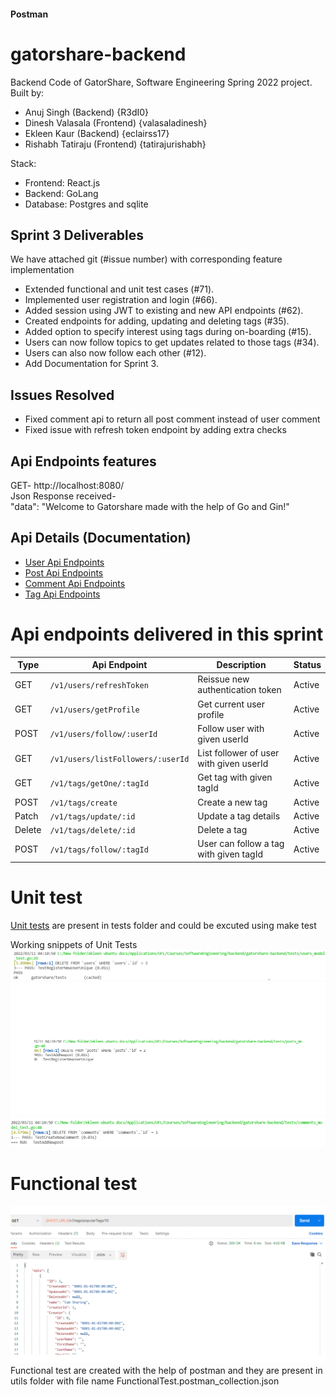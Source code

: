 #### Postman
# gatorshare-backend
Backend Code of GatorShare, Software Engineering Spring 2022 project.
Built by:
- Anuj Singh (Backend) {R3dI0}
- Dinesh Valasala (Frontend) {valasaladinesh}
- Ekleen Kaur (Backend) {eclairss17}
- Rishabh Tatiraju (Frontend) {tatirajurishabh}

Stack:
- Frontend: React.js
- Backend: GoLang
- Database: Postgres and sqlite

## Sprint 3 Deliverables
We have attached git (#issue number) with corresponding feature implementation

- Extended functional and unit test cases (#71).
- Implemented user registration and login (#66). 
- Added session using JWT to existing and new API endpoints (#62).
- Created endpoints for adding, updating and deleting tags (#35). 
- Added option to specify interest using tags during on-boarding (#15).
- Users can now follow topics to get updates related to those tags (#34).
- Users can also now follow each other (#12). 
- Add Documentation for Sprint 3.

## Issues Resolved
- Fixed comment api to return all post comment instead of user comment
- Fixed issue with refresh token endpoint by adding extra checks
## Api Endpoints features
GET- http://localhost:8080/ <br>
Json Response received- <br>
    "data": "Welcome to Gatorshare made with the help of Go and Gin!"

## Api Details (Documentation)
- [User Api Endpoints](./documentation/User_api.md)
- [Post Api Endpoints](./documentation/Posts_api.md)
- [Comment Api Endpoints](./documentation/Comment_api.md)
- [Tag Api Endpoints](./documentation/Tag_api.md)

# Api endpoints delivered in this sprint 

| Type | Api Endpoint | Description | Status |
| ----------- | ----------- | ----------- | ----------- |
| GET | `/v1/users/refreshToken` | Reissue new authentication token | Active |
| GET | `/v1/users/getProfile` | Get current user profile | Active |
| POST | `/v1/users/follow/:userId` | Follow user with given userId | Active |
| GET | `/v1/users/listFollowers/:userId` | List follower of user with given userId | Active |
| GET | `/v1/tags/getOne/:tagId` | Get tag with given tagId | Active |
| POST | `/v1/tags/create` | Create a new tag | Active |
| Patch | `/v1/tags/update/:id` | Update a tag details | Active |
| Delete | `/v1/tags/delete/:id` | Delete a tag | Active |
| POST | `/v1/tags/follow/:tagId` | User can follow a tag with given tagId | Active |

# Unit test
[Unit tests](./tests/) are present in tests folder and could be excuted using make test

Working snippets of Unit Tests
![User Test](./tests/screenshots/UsersTest1.PNG)
![User Post Test](./tests/screenshots/PostsTest1.PNG)
![User Comment Test](./tests/screenshots/CommentsTests1.PNG)


# Functional test
![Functional test](./documentation/output_sprint3_functional_test.gif) 
Functional test are created with the help of postman and they are present in utils folder with file name FunctionalTest.postman_collection.json